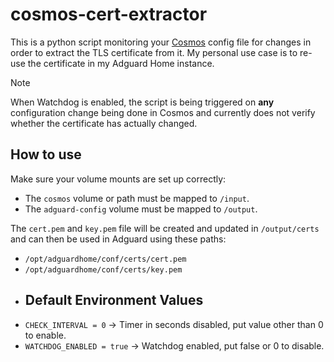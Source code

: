 # cosmos-cert-extractor
This is a python script monitoring your [Cosmos](https://github.com/azukaar/Cosmos-Server) config file for changes in order to extract the TLS certificate from it. My personal use case is to re-use the certificate in my Adguard Home instance.
> [!NOTE]
> When Watchdog is enabled, the script is being triggered on __any__ configuration change being done in Cosmos and currently does not verify whether the certificate has actually changed.

## How to use
Make sure your volume mounts are set up correctly:
* The `cosmos` volume or path must be mapped to `/input`.
* The `adguard-config` volume must be mapped to `/output`.

The `cert.pem` and `key.pem` file will be created and updated in `/output/certs` and can then be used in Adguard using these paths:
* `/opt/adguardhome/conf/certs/cert.pem`
* `/opt/adguardhome/conf/certs/key.pem`
* ## Default Environment Values
* `CHECK_INTERVAL = 0` -> Timer in seconds disabled, put value other than 0 to enable.
* `WATCHDOG_ENABLED = true` -> Watchdog enabled, put false or 0 to disable.
